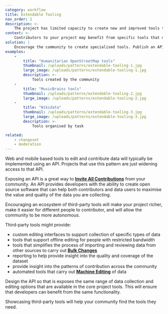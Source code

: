 ```yaml
---
category: workflow
title: Extendable Tooling
nav_order: 1
description: >-
    The project has limited capacity to create new and improved tools to support the community
context: >-
    Contributors to your project may benefit from specific tools that make it easier for them to participate. Specialised tools might help to better **[Retrospective Reviews](/patterns/maintaining-quality/retrospective-review)** or in applying **[Bulk Changes](/patterns/workflow/bulk-changes)**, or better support people with different abilities. But your project will have limited resources to build all of these tools.
solution: |
    Encourage the community to create specialised tools. Publish an API that exposes the editing and reviewing functionality of your project so that the community can create new tools that conform to your **[Published Policies](/patterns/project-governance/published-policies)**.
examples:
    -
        title: "Humanitarian OpenStreetMap tools"
        thumbnail: /uploads/patterns/extendable-tooling-1.jpg
        large_image: /uploads/patterns/extendable-tooling-1.jpg
        description: >-
            Tools created by the community
    -
        title: "MusicBrainz tools"
        thumbnail: /uploads/patterns/extendable-tooling-2.jpg
        large_image: /uploads/patterns/extendable-tooling-2.jpg
    -
        title: "Wikidata"
        thumbnail: /uploads/patterns/extendable-tooling-3.jpg
        large_image: /uploads/patterns/extendable-tooling-3.jpg
        description: >-
            Tools organised by task

related:
    - changeset
    - moderation
---
```


Web and mobile based tools to edit and contribute data will typically be implemented using an API. Projects that use this pattern are just widening access to that API.

Exposing an API is a great way to **[Invite All Contributions](/patterns/encouraging-contributions/invite-all-contributions)** from your community. An API provides developers with the ability to create open source software that can help both contributors and data users to maximise the value and quality of the data you are collecting.

Encouraging an ecosystem of third-party tools will make your project richer, make it easier for different people to contributor, and will allow the community to be more autonomous.

Third-party tools might provide:

* custom editing interfaces to support collection of specific types of data
* tools that support offline editing for people with restricted bandwidth
* tools that simplifies the process of importing and reviewing data from other sources to carry out **[Bulk Changes](/patterns/workflow/bulk-changes)**
* reporting to help provide insight into the quality and coverage of the dataset
* provide insight into the patterns of contribution across the community
* automated tools that carry out **[Machine Editing](/patterns/editing/machine-editing)** of data

Design the API so that is exposes the same range of data collection and editing options that are available in the core project tools. This will ensure that developers can benefit from the same functionality.

Showcasing third-party tools will help your community find the tools they need.
